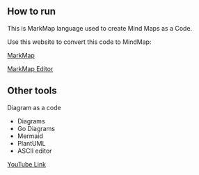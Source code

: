 ## How to run

This is MarkMap language used to create Mind Maps as a Code.

Use this website to convert this code to MindMap: 

[MarkMap](https://markmap.js.org)

[MarkMap Editor](https://markmap.js.org/repl)


## Other tools
Diagram as a code

- Diagrams
- Go Diagrams
- Mermaid
- PlantUML
- ASCII editor

[YouTube Link](https://www.youtube.com/watch?v=jCd6XfWLZsg)
